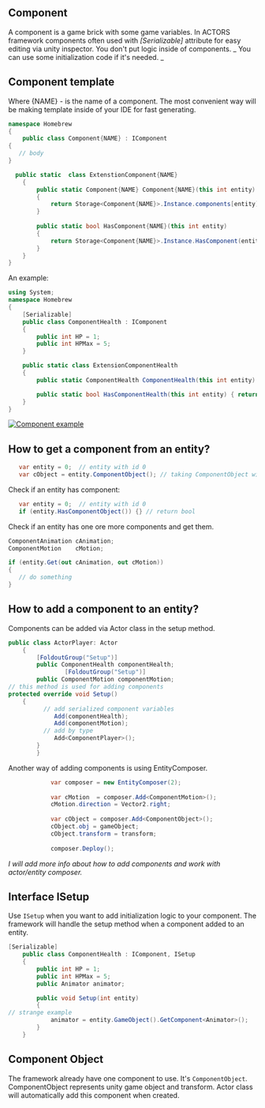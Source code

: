 ## Component
A component is a game brick with some game variables. In ACTORS framework components often used with _[Serializable]_  attribute for easy editing via unity inspector. You don't put logic inside of components.
 _ You can use some initialization code if it's needed. _
## Component template
Where {NAME} - is the name of a component. 
The most convenient way will be making template inside of your IDE for fast generating.
 
```csharp
namespace Homebrew
{
    public class Component{NAME} : IComponent
{
   // body
}

  public static  class ExtenstionComponent{NAME}
    {
        public static Component{NAME} Component{NAME}(this int entity)
        {
            return Storage<Component{NAME}>.Instance.components[entity];
        }
 
        public static bool HasComponent{NAME}(this int entity)
        {
            return Storage<Component{NAME}>.Instance.HasComponent(entity);
        }
    }
}
``` 
An example:
```csharp
using System;
namespace Homebrew
{
	[Serializable]
	public class ComponentHealth : IComponent
	{
		public int HP = 1;
		public int HPMax = 5;
	}

	public static class ExtensionComponentHealth
	{
		public static ComponentHealth ComponentHealth(this int entity) { return Storage<ComponentHealth>.Instance.components[entity]; }

		public static bool HasComponentHealth(this int entity) { return Storage<ComponentHealth>.Instance.HasComponent(entity); }
	}
}
```

[![Component example](https://i.gyazo.com/da2aa114339d78ce8152f3990eb9499b.gif)](https://gyazo.com/da2aa114339d78ce8152f3990eb9499b) 

## How to get a component from an entity?

```csharp
   var entity = 0;  // entity with id 0
   var cObject = entity.ComponentObject(); // taking ComponentObject without any checks
```
Check if an entity has component:
```csharp
   var entity = 0;  // entity with id 0
   if (entity.HasComponentObject()) {} // return bool
```
Check if an entity has one ore more components and get them.
 ```csharp
ComponentAnimation cAnimation;
ComponentMotion    cMotion;

if (entity.Get(out cAnimation, out cMotion))
{
	// do something			 
}
```

## How to add a component to an entity?
Components can be added via Actor class in the setup method.
```csharp
public class ActorPlayer: Actor
	{
		[FoldoutGroup("Setup")]
		public ComponentHealth componentHealth;
                [FoldoutGroup("Setup")]
		public ComponentMotion componentMotion;
// this method is used for adding components
protected override void Setup()
	{ 
          // add serialized component variables
             Add(componentHealth);
             Add(componentMotion);
          // add by type
             Add<ComponentPlayer>();
        }
        }
```
Another way of adding components is using EntityComposer.
```csharp
            var composer = new EntityComposer(2);
            
            var cMotion  = composer.Add<ComponentMotion>();
            cMotion.direction = Vector2.right;
            
            var cObject = composer.Add<ComponentObject>();
            cObject.obj = gameObject;
            cObject.transform = transform;
            
            composer.Deploy();
```
_I will add more info about how to add components and work with actor/entity composer._ 

## Interface ISetup
Use ```ISetup``` when you want to add initialization logic to your component.
The framework will handle the setup method when a component added to an entity.
```csharp
[Serializable]
	public class ComponentHealth : IComponent, ISetup
	{
		public int HP = 1;
		public int HPMax = 5;
		public Animator animator;

		public void Setup(int entity)
		{
// strange example
			animator = entity.GameObject().GetComponent<Animator>(); 	
		}
	}
```
## Component Object
The framework already have one component to use. It's ```ComponentObject```. 
ComponentObject represents unity game object and transform. Actor class will automatically add this component when created. 


 
 